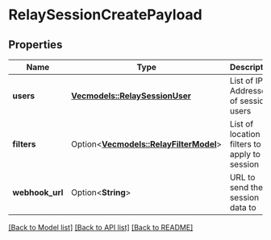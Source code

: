 # RelaySessionCreatePayload

## Properties

Name | Type | Description | Notes
------------ | ------------- | ------------- | -------------
**users** | [**Vec<models::RelaySessionUser>**](RelaySessionUser.md) | List of IP Addresses of session users | 
**filters** | Option<[**Vec<models::RelayFilterModel>**](RelayFilterModel.md)> | List of location filters to apply to the session | [optional]
**webhook_url** | Option<**String**> | URL to send the session data to | [optional]

[[Back to Model list]](../README.md#documentation-for-models) [[Back to API list]](../README.md#documentation-for-api-endpoints) [[Back to README]](../README.md)


